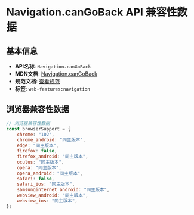 # Navigation.canGoBack API 兼容性数据

## 基本信息

- **API名称**: `Navigation.canGoBack`
- **MDN文档**: [Navigation.canGoBack](https://developer.mozilla.org/docs/Web/API/Navigation/canGoBack)
- **规范文档**: [查看规范](https://html.spec.whatwg.org/multipage/nav-history-apis.html#dom-navigation-cangoback-dev)
- **标签**: `web-features:navigation`

## 浏览器兼容性数据

```javascript
// 浏览器兼容性数据
const browserSupport = {
    chrome: "102",
    chrome_android: "同主版本",
    edge: "同主版本",
    firefox: false,
    firefox_android: "同主版本",
    oculus: "同主版本",
    opera: "同主版本",
    opera_android: "同主版本",
    safari: false,
    safari_ios: "同主版本",
    samsunginternet_android: "同主版本",
    webview_android: "同主版本",
    webview_ios: "同主版本",
};

```


